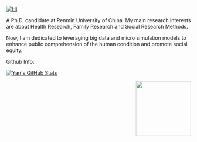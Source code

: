 [![Hi](https://readme-typing-svg.demolab.com?font=Didact+Gothic&size=36&pause=1000&color=1C2B2F&width=435&lines=Hi!+This+is+Yu-Teng.+)](https://git.io/typing-svg)

A Ph.D. candidate at Renmin University of China. My main research interests are about Health Research, Family Research and Social Research Methods. 

Now, I am dedicated to leveraging big data and micro simulation models to enhance public comprehension of the human condition and promote social equity.


Github Info:

[![Yan's GitHub Stats](https://blog-count.vercel.app/api?username=yanyuteng)](https://github.com/yanyuteng/Blog_Count)

<img align='right' src="https://komarev.com/ghpvc/?username=yanyuteng&color=gray" width="150">

